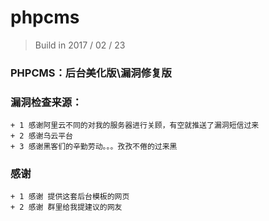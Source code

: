 # phpcms
> Build in 2017 / 02 / 23





### PHPCMS：后台美化版\漏洞修复版


### 漏洞检查来源：
	+ 1 感谢阿里云不同的对我的服务器进行关顾，有空就推送了漏洞短信过来
	+ 2 感谢乌云平台
	+ 3 感谢黑客们的辛勤劳动。。。孜孜不倦的过来黑


### 感谢
	+ 1 感谢 提供这套后台模板的网页
	+ 2 感谢 群里给我提建议的网友
